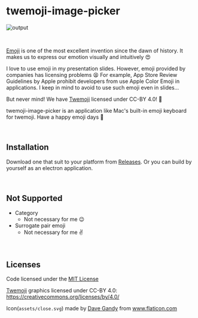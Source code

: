 # twemoji-image-picker

![output](https://user-images.githubusercontent.com/10938548/60769365-b7169980-a109-11e9-99d7-c6f7a6ec1688.gif)

<br>

[Emoji](https://en.wikipedia.org/wiki/Emoji) is one of the most excellent invention since the dawn of history. It makes us to express our emotion visually and intuitively :heart_eyes:

I love to use emoji in my presentation slides. However, emoji provided by companies has licensing problems :tired_face: For example, App Store Review Guidelines by Apple prohibit developers from use Apple Color Emoji in applications. I keep in mind to avoid to use such emoji even in slides...

But never mind! We have [Twemoji](https://github.com/twitter/twemoji) licensed under CC-BY 4.0! :clap:

twemoji-image-picker is an application like Mac's built-in emoji keyboard for twemoji. Have a happy emoji days :wave:

<br>

## Installation
Download one that suit to your platform from [Releases](https://github.com/tinoji/twemoji-image-picker/releases). Or you can build by yourself as an electron application.

<br>

## Not Supported
- Category
  - Not necessary for me :wink:
- Surrogate pair emoji
  - Not necessary for me :v:

<br>

## Licenses 
Code licensed under the [MIT License](https://opensource.org/licenses/MIT)

[Twemoji](https://github.com/twitter/twemoji) graphics licensed under CC-BY 4.0: https://creativecommons.org/licenses/by/4.0/

Icon(`assets/close.svg`) made by [Dave Gandy](https://www.flaticon.com/authors/dave-gandy) from www.flaticon.com
